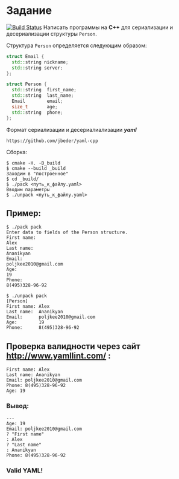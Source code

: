 # Задание
[![Build Status](https://travis-ci.org/poljkee2010/lab13.svg?branch=master)](https://travis-ci.org/poljkee2010/lab13)
Написать программы на **C++** для сериализации и десериализации структуры `Person`.

Структура `Person` определяется следующим образом:

```cpp
struct Email {
  std::string nickname;
  std::string server;
};

struct Person {
  std::string  first_name;
  std::string  last_name;
  Email        email;
  size_t       age;
  std::string  phone;
};
```
Формат сериализации и десериалиализации ***yaml***

```ShellSession
https://github.com/jbeder/yaml-cpp
```
Сборка:
```
$ cmake -H. -B_build
$ cmake --build _build
Заходим в "построенное"
$ cd _build/
$ ./pack <путь_к_файлу.yaml>
Вводим параметры
$ ./unpack <путь_к_файлу.yaml>
```

## Пример:
```
$ ./pack pack
Enter data to fields of the Person structure.
First name:
Alex
Last name:
Ananikyan
Email:
poljkee2010@gmail.com
Age:
19 
Phone:
8(495)328-96-92

$ ./unpack pack
[Person]
First name: Alex
Last name:  Ananikyan
Email:      poljkee2010@gmail.com
Age:        19
Phone:      8(495)328-96-92
```

## Проверка валидности через сайт http://www.yamllint.com/ :
```
First name: Alex
Last name: Ananikyan
Email: poljkee2010@gmail.com
Phone: 8(495)328-96-92
Age: 19
```
### Вывод:
``` 
--- 
Age: 19
Email: poljkee2010@gmail.com
? "First name"
: Alex
? "Last name"
: Ananikyan
Phone: 8(495)328-96-92
```
### Valid YAML!
